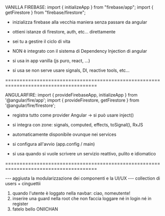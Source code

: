 VANILLA FIREBASE:
import { initializeApp } from "firebase/app";
import { getFirestore } from "firebase/firestore";

- inizializza firebase alla vecchia maniera senza passare da angular
- ottieni istanze di firestore, auth, etc... direttamente
- sei tu a gestire il ciclo di vita

- NON è integrato con il sistema di Dependency Injection di angular

- si usa in app vanilla (js puro, react, ...)
- si usa se non serve usare signals, DI, reactive tools, etc...

======================================================================================

ANGULARFIRE:
import { provideFirebaseApp, initializeApp } from '@angular/fire/app';
import { provideFirestore, getFirestore } from '@angular/fire/firestore';

- registra tutto come provider Angular -> si può usare inject()
- si integra con zone: signals, computed, effects, toSignal(), RxJS
- automaticamente disponibile ovunque nei services

- si configura all'avvio (app.config / main)

- si usa quando si vuole scrivere un servizio reattivo, pulito e idiomatico

======================================================================================

--- aggiusta la modularizzazione dei componenti e la UI/UX
--- collection di users + cinguettii

1) quando l'utente è loggato nella navbar: ciao, nomeutente!
2) inserire una guard nella root che non faccia loggare né in login né in register
3) fatelo bello ONIICHAN